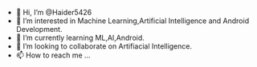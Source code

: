 - 👋 Hi, I’m @Haider5426
- 👀 I’m interested in Machine Learning,Artificial Intelligence and Android Development.
- 🌱 I’m currently learning ML,AI,Android.
- 💞️ I’m looking to collaborate on Artifiacial Intelligence.
- 📫 How to reach me ...

<!---
Haider5426/Haider5426 is a ✨ special ✨ repository because its `README.md` (this file) appears on your GitHub profile.
You can click the Preview link to take a look at your changes.
--->
